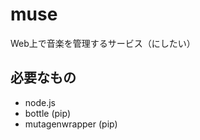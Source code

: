 muse
====

Web上で音楽を管理するサービス（にしたい）

必要なもの
-------------
- node.js
- bottle (pip)
- mutagenwrapper (pip)
